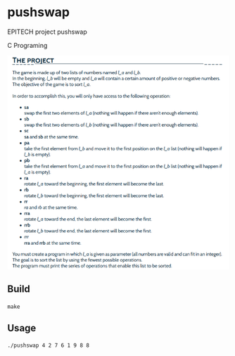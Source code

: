 # pushswap

EPITECH project pushswap

C Programing

![project info](https://github.com/xBLACKICEx/pushswap/blob/master/img/project_info.png)

## Build

`make`

## Usage

`./pushswap 4 2 7 6 1 9 8 8`

